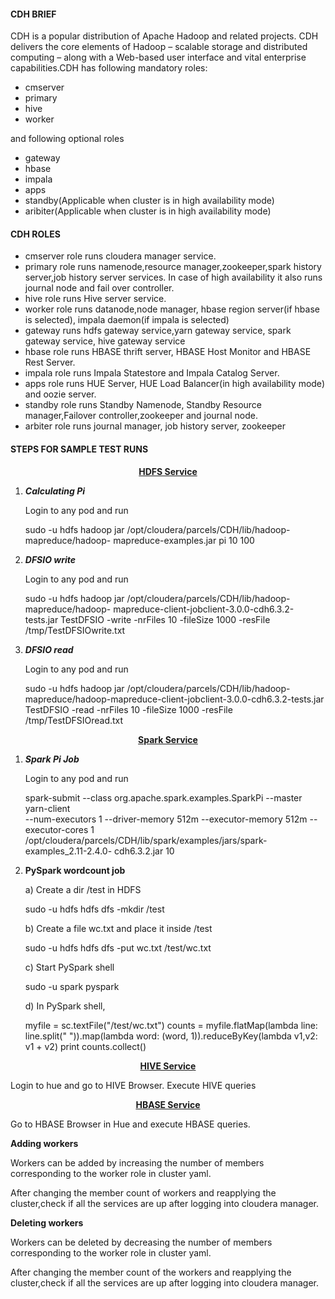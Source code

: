#### CDH BRIEF
CDH is a  popular distribution of Apache Hadoop and related projects. CDH delivers the core elements of Hadoop – scalable storage and distributed computing – along with a Web-based user interface and vital enterprise capabilities.CDH has following mandatory roles:

* cmserver
* primary
* hive
* worker

and following optional roles

* gateway
* hbase
* impala
* apps
* standby(Applicable when cluster is in high availability mode)
* aribiter(Applicable when cluster is in high availability mode)


#### CDH ROLES

* cmserver role runs cloudera manager service. 
* primary role runs namenode,resource manager,zookeeper,spark history server,job history server services. In case of high availability it also runs journal node and fail over controller.
* hive role runs Hive server service.
* worker role runs datanode,node manager, hbase region server(if hbase is selected), 
  impala daemon(if  impala is selected)
* gateway runs hdfs gateway service,yarn gateway service, spark gateway service, hive gateway service
* hbase role runs HBASE thrift server, HBASE Host Monitor and HBASE Rest Server.
* impala role runs Impala Statestore and Impala Catalog Server.
* apps role runs HUE Server, HUE Load Balancer(in high availability mode) and oozie server.
* standby role runs Standby Namenode, Standby Resource manager,Failover controller,zookeeper and journal
  node.
* arbiter role runs journal manager, job history server, zookeeper
  

#### STEPS FOR SAMPLE TEST RUNS

<p align="center"><b><u>HDFS Service</b></u></p>

 

 1. ***Calculating Pi***
     
    Login to any pod and run
    
      sudo -u hdfs hadoop jar /opt/cloudera/parcels/CDH/lib/hadoop-mapreduce/hadoop-        mapreduce-examples.jar pi 10 100
  
 2.  ***DFSIO write***
  
     Login to any pod and run 
     
      sudo -u hdfs hadoop jar /opt/cloudera/parcels/CDH/lib/hadoop-mapreduce/hadoop-    mapreduce-client-jobclient-3.0.0-cdh6.3.2-tests.jar TestDFSIO -write -nrFiles 10 -fileSize 1000 -resFile /tmp/TestDFSIOwrite.txt
      
 3. ***DFSIO read***
    
    Login to any pod and run

      sudo -u hdfs hadoop jar /opt/cloudera/parcels/CDH/lib/hadoop-mapreduce/hadoop-mapreduce-client-jobclient-3.0.0-cdh6.3.2-tests.jar TestDFSIO -read -nrFiles 10 -fileSize 1000 -resFile /tmp/TestDFSIOread.txt
 
<p align="center"><b><u>Spark Service</b></u></p>

 1.  ***Spark Pi Job***
  
       Login to any pod and run
       
       spark-submit --class org.apache.spark.examples.SparkPi  --master yarn-client  
       --num-executors 1 --driver-memory 512m  --executor-memory 512m --executor-cores 1    
        /opt/cloudera/parcels/CDH/lib/spark/examples/jars/spark-examples_2.11-2.4.0-
        cdh6.3.2.jar 10
        
2.   **PySpark wordcount job**
   
        a) Create a dir /test in HDFS

        sudo -u hdfs hdfs dfs -mkdir /test

        b) Create a file wc.txt and place it inside /test
        
        sudo -u hdfs hdfs dfs -put wc.txt /test/wc.txt
        
        c) Start PySpark shell
        
        sudo -u spark pyspark

        d) In PySpark shell,
                
        myfile = sc.textFile("/test/wc.txt")
        counts = myfile.flatMap(lambda line: line.split(" ")).map(lambda word: (word, 
        1)).reduceByKey(lambda v1,v2: v1 + v2)
        print counts.collect()

<p align="center"><b><u>HIVE Service</b></u></p>

  Login to hue and go to HIVE Browser. Execute HIVE queries

<p align="center"><b><u>HBASE Service</b></u></b></p>


   Go to HBASE Browser in Hue and execute HBASE queries.

   **Adding workers**

   Workers can be added by increasing the number of members corresponding to the worker role in cluster yaml.

After changing the member count of  workers and reapplying the cluster,check if all the services are up after logging into cloudera manager.

**Deleting workers**

Workers can be deleted by decreasing the number of members corresponding to the worker role in cluster yaml.

After changing the member count of  the workers and reapplying the cluster,check if all the services are up after logging into cloudera manager.